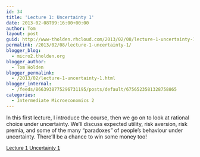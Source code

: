 ```yaml
---
id: 34
title: 'Lecture 1: Uncertainty 1'
date: 2013-02-08T09:16:00+00:00
author: Tom
layout: post
guid: http://www-tholden.rhcloud.com/2013/02/08/lecture-1-uncertainty-1/
permalink: /2013/02/08/lecture-1-uncertainty-1/
blogger_blog:
  - micro2.tholden.org
blogger_author:
  - Tom Holden
blogger_permalink:
  - /2013/02/lecture-1-uncertainty-1.html
blogger_internal:
  - /feeds/8663938775296731195/posts/default/6756523581328758865
categories:
  - Intermediate Microeconomics 2
---
```

In this first lecture, I introduce the course, then we go on to look at rational choice under uncertainty. We&#8217;ll discuss expected utility, risk aversion, risk premia, and some of the many &#8220;paradoxes&#8221; of people&#8217;s behaviour under uncertainty. There&#8217;ll be a chance to win some money too! 

<p style=" margin: 12px auto 6px auto; font-family: Helvetica,Arial,Sans-serif; font-style: normal; font-variant: normal; font-weight: normal; font-size: 14px; line-height: normal; font-size-adjust: none; font-stretch: normal; -x-system-font: none; display: block;">
  <a title="View Lecture 1 Uncertainty 1 on Scribd" href="http://www.scribd.com/doc/124480407/Lecture-1-Uncertainty-1" style="text-decoration: underline;">Lecture 1 Uncertainty 1</a>
</p>